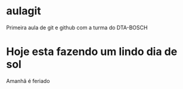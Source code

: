 # aulagit
Primeira aula de git e github com a turma do DTA-BOSCH
# Hoje esta fazendo um lindo dia de sol 
Amanhã é feriado 
